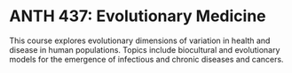 # ANTH 437: Evolutionary Medicine

This course explores evolutionary dimensions of variation in health and disease in human populations. Topics include biocultural and evolutionary models for the emergence of infectious and chronic diseases and cancers.